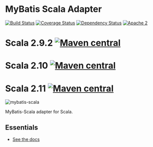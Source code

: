MyBatis Scala Adapter
=====================

[![Build Status](https://travis-ci.org/mybatis/scala.svg?branch=master)](https://travis-ci.org/mybatis/scala)
[![Coverage Status](https://coveralls.io/repos/mybatis/scala/badge.svg?branch=master&service=github)](https://coveralls.io/github/mybatis/scala?branch=master)
[![Dependency Status](https://www.versioneye.com/user/projects/5619b5f6a193340f280004a2/badge.svg?style=flat)](https://www.versioneye.com/user/projects/5619b5f6a193340f280004a2)
[![Apache 2](http://img.shields.io/badge/license-Apache%202-red.svg)](http://www.apache.org/licenses/LICENSE-2.0)

Scala 2.9.2 [![Maven central](https://maven-badges.herokuapp.com/maven-central/org.mybatis.scala/mybatis-scala-core_2.9.2/badge.svg)](https://maven-badges.herokuapp.com/maven-central/org.mybatis.scala/mybatis-scala-core_2.9.2)
===========

Scala 2.10 [![Maven central](https://maven-badges.herokuapp.com/maven-central/org.mybatis.scala/mybatis-scala-core_2.10/badge.svg)](https://maven-badges.herokuapp.com/maven-central/org.mybatis.scala/mybatis-scala-core_2.10)
==========

Scala 2.11 [![Maven central](https://maven-badges.herokuapp.com/maven-central/org.mybatis.scala/mybatis-scala-core_2.11/badge.svg)](https://maven-badges.herokuapp.com/maven-central/org.mybatis.scala/mybatis-scala-core_2.11)
==========

![mybatis-scala](http://mybatis.github.io/images/mybatis-logo.png)

MyBatis-Scala adapter for Scala.

Essentials
----------

* [See the docs](http://mybatis.github.io/scala/)

